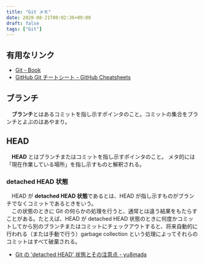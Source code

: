 ```yaml
---
title: "Git メモ"
date: 2020-08-21T00:02:36+09:00
draft: false
tags: ["Git"]
---
```


## 有用なリンク

- [Git - Book](https://git-scm.com/book/ja/v2)
- [GitHub Git チートシート - GitHub Cheatsheets](https://github.github.com/training-kit/downloads/ja/github-git-cheat-sheet/)

## ブランチ

　**ブランチ**とはあるコミットを指し示すポインタのこと。コミットの集合をブランチとよぶのはあやまり。

## HEAD

　**HEAD** とはブランチまたはコミットを指し示すポインタのこと。 メタ的には「現在作業している場所」を指し示すものと解釈される。

### detached HEAD 状態

　HEAD が **detached HEAD 状態**であるとは、HEAD が指し示すものがブランチでなくコミットであるときをいう。  
　この状態のときに Git の何らかの処理を行うと、通常とは違う結果をもたらすことがある。たとえば、HEAD が detached HEAD 状態のときに何度かコミットしてから別のブランチまたはコミットにチェックアウトすると、将来自動的に行われる（または手動で行う）garbage collection という処理によってそれらのコミットはすべて破棄される。

- [Git の 'detached HEAD' 状態とその注意点 - yu8mada](https://yu8mada.com/2018/05/31/detached-head-state-and-its-caution-in-git/)
